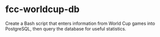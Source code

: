 # fcc-worldcup-db

Create a Bash script that enters information from World Cup games into PostgreSQL, then query the database for useful statistics.
